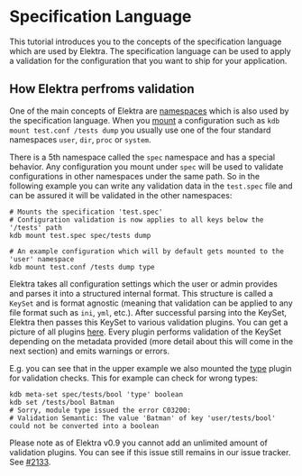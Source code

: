 # Specification Language

This tutorial introduces you to the concepts of the specification language which are used by Elektra. The specification language
can be used to apply a validation for the configuration that you want to ship for your application.

## How Elektra perfroms validation

One of the main concepts of Elektra are [namespaces](namespaces.md) which is also used by the specification language.
When you [mount](mount.md) a configuration such as `kdb mount test.conf /tests dump` you usually use one of the four standard namespaces 
`user`, `dir`, `proc` or `system`. 

There is a 5th namespace called the `spec` namespace and has a special behavior. Any configuration you mount under `spec` will
be used to validate configurations in other namespaces under the same path. So in the following example you can write any validation
data in the `test.spec` file and can be assured it will be validated in the other namespaces:

```shell script
# Mounts the specification 'test.spec'
# Configuration validation is now applies to all keys below the '/tests' path
kdb mount test.spec spec/tests dump

# An example configuration which will by default gets mounted to the 'user' namespace
kdb mount test.conf /tests dump type
```

Elektra takes all configuration settings which the user or admin provides and parses it into a structured internal format.
This structure is called a `KeySet` and is format agnostic (meaning that validation can be applied to any file format
such as `ini`, `yml`, etc.). After successful parsing into the KeySet, Elektra then passes this KeySet to various
validation plugins. You can get a picture of all plugins [here](/src/plugins). Every plugin performs validation 
of the KeySet depending on the metadata provided (more detail about this will come in the next section) and emits warnings
or errors. 

E.g. you can see
that in the upper example we also mounted the [type](/src/plugins/type/README.md) plugin for validation checks. This for example
can check for wrong types:

```shell script
kdb meta-set spec/tests/bool 'type' boolean
kdb set /tests/bool Batman
# Sorry, module type issued the error C03200:
# Validation Semantic: The value 'Batman' of key 'user/tests/bool' could not be converted into a boolean
```

Please note as of Elektra v0.9 you cannot add an unlimited amount of validation plugins. You can see if this issue
still remains in our issue tracker. See [#2133](https://github.com/ElektraInitiative/libelektra/issues/2133).